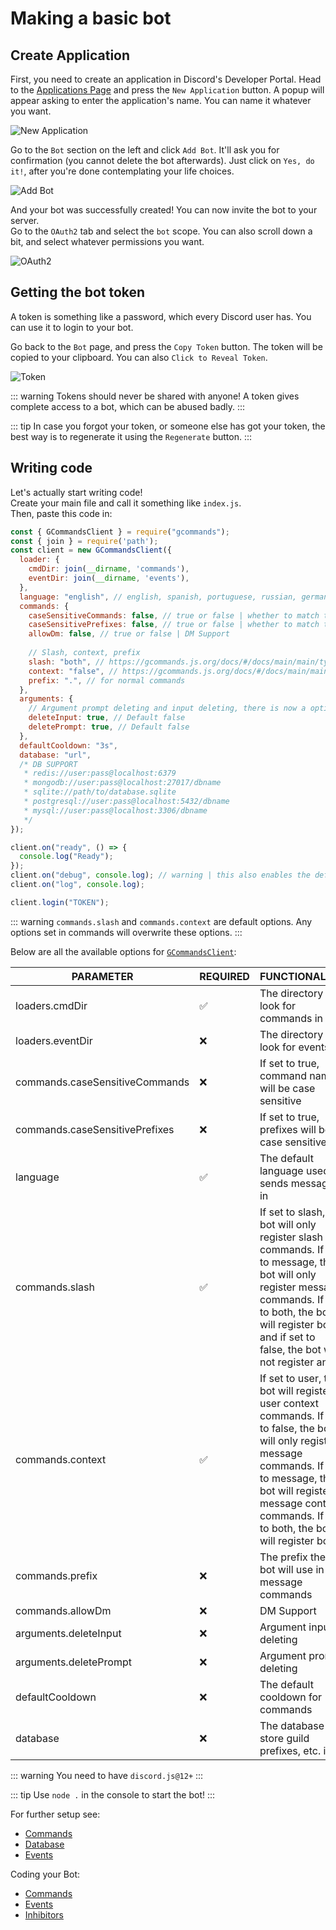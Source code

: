 # Making a basic bot

## Create Application

First, you need to create an application in Discord's Developer Portal. Head to the [Applications Page](https://discord.com/developers/applications) and press the `New Application` button. A popup will appear asking to enter the application's name. You can name it whatever you want.

![New Application](https://gcommands.js.org/guide/createapp.png)

Go to the `Bot` section on the left and click `Add Bot`. It'll ask you for confirmation (you cannot delete the bot afterwards). Just click on `Yes, do it!`, after you're done contemplating your life choices.

![Add Bot](https://gcommands.js.org/guide/addbot.png)

And your bot was successfully created! You can now invite the bot to your server.  
Go to the `OAuth2` tab and select the `bot` scope. You can also scroll down a bit, and select whatever permissions you want.

![OAuth2](https://gcommands.js.org/guide/oauth2.png)

## Getting the bot token

A token is something like a password, which every Discord user has. You can use it to login to your bot.

Go back to the `Bot` page, and press the `Copy Token` button. The token will be copied to your clipboard. You can also `Click to Reveal Token`.

![Token](https://gcommands.js.org/guide/token.png)

::: warning
Tokens should never be shared with anyone! A token gives complete access to a bot, which can be abused badly.
:::

::: tip
In case you forgot your token, or someone else has got your token, the best way is to regenerate it using the `Regenerate` button.
:::

## Writing code

Let's actually start writing code!  
Create your main file and call it something like `index.js`.  
Then, paste this code in:

```js
const { GCommandsClient } = require("gcommands");
const { join } = require('path');
const client = new GCommandsClient({
  loader: {
    cmdDir: join(__dirname, 'commands'),
    eventDir: join(__dirname, 'events'),
  },
  language: "english", // english, spanish, portuguese, russian, german, czech, slovak, turkish, polish, indonesian, italian
  commands: {
    caseSensitiveCommands: false, // true or false | whether to match the commands' caps
    caseSensitivePrefixes: false, // true or false | whether to match the prefix in message commands
    allowDm: false, // true or false | DM Support
    
    // Slash, context, prefix
    slash: "both", // https://gcommands.js.org/docs/#/docs/main/main/typedef/GCommandsOptionsCommandsSlash
    context: "false", // https://gcommands.js.org/docs/#/docs/main/main/typedef/GCommandsOptionsCommandsContext
    prefix: ".", // for normal commands
  },
  arguments: {
    // Argument prompt deleting and input deleting, there is now a option available to delete the prompt/input for arguments.
    deleteInput: true, // Default false
    deletePrompt: true, // Default false
  },
  defaultCooldown: "3s",
  database: "url",
  /* DB SUPPORT
   * redis://user:pass@localhost:6379
   * mongodb://user:pass@localhost:27017/dbname
   * sqlite://path/to/database.sqlite
   * postgresql://user:pass@localhost:5432/dbname
   * mysql://user:pass@localhost:3306/dbname
   */
});

client.on("ready", () => {
  console.log("Ready");
});
client.on("debug", console.log); // warning | this also enables the default discord.js debug logging
client.on("log", console.log);

client.login("TOKEN");
```

::: warning
`commands.slash` and `commands.context` are default options. Any options set in commands will overwrite these options.
:::

Below are all the available options for [`GCommandsClient`](https://gcommands.js.org/docs/#/docs/main/main/typedef/GCommandsOptions):

| PARAMETER             | REQUIRED | FUNCTIONALITY                                                                                                                                                                                                                                                                                          |
| --------------------- | -------- | ------------------------------------------------------------------------------------------------------------------------------------------------------------------------------------------------------------------------------------------------------------------------------------------------------ |
| loaders.cmdDir                | ✅       | The directory to look for commands in                                                                                                                                                                                                                                                                  |
| loaders.eventDir              | ❌       | The directory to look for events in                                                                                                                                                                                                                                                                    |
| commands.caseSensitiveCommands | ❌       | If set to true, command names will be case sensitive                                                                                                                                                                                                                                                   |
| commands.caseSensitivePrefixes | ❌       | If set to true, prefixes will be case sensitive                                                                                                                                                                                                                                                        |
| language              | ✅       | The default language used to sends messages in                                                                                                                                                                                                                                                         |
| commands.slash        | ✅       | If set to slash, the bot will only register slash commands. If set to message, the bot will only register message commands. If set to both, the bot will register both and if set to false, the bot will not register any.                                                                                                                              |
| commands.context      | ✅       | If set to user, the bot will register user context commands. If set to false, the bot will only register message commands. If set to message, the bot will register message context commands. If set to both, the bot will register both |
| commands.prefix       | ❌       | The prefix the bot will use in message commands                                                                                                                                                                                                                                                        |
| commands.allowDm       | ❌       | DM Support                                                                                                                                                                                                                                                        |
| arguments.deleteInput       | ❌       | Argument input deleting                                                                                                                                                                                                                                                        |
| arguments.deletePrompt       | ❌       | Argument prompt deleting                                                                                                                                                                                                                                                        |
| defaultCooldown       | ❌       | The default cooldown for commands                                                                                                                                                                                                                                                                      |
| database              | ❌       | The database to store guild prefixes, etc. in                                                                                                                                                                                                                                                          |

::: warning
You need to have `discord.js@12+`
:::


::: tip
Use `node .` in the console to start the bot!
:::

For further setup see:

- [Commands](../commands/gettingstarted.md)
- [Database](../database/setup.md)
- [Events](../events/setup.md)

Coding your Bot:

- [Commands](../commands/first.md)
- [Events](../events/create.md)
- [Inhibitors](../other/inhibitor.md)
